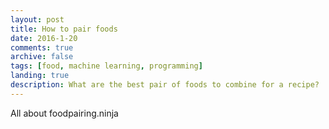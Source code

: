 ```yaml
---
layout: post
title: How to pair foods
date: 2016-1-20
comments: true
archive: false
tags: [food, machine learning, programming]
landing: true
description: What are the best pair of foods to combine for a recipe?
---
```


All about foodpairing.ninja
